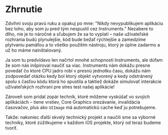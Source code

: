 # Zhrnutie

Zdvihni svoju pravú ruku a opakuj po mne: "Nikdy nevypublikujem aplikáciu bez toho, aby som ju pred tým nespustil cez Instruments." Nezabere to dlho, nie je to náročné a sľubujem že sa to vyplatí – naše užívateľské rozhrania budú plynulejšie, kód bude bežať rýchlejšie a zamedzíme plytvaniu pamäťou a to všetko použitím nástroju, ktorý je úplne zadarmo a už ho máme nainštalovaný.

Ja som tu predvídavo len načrtol mnohé schopnosti Instruments, ale dúfam že som nás inšpiroval naučiť sa viac. Instruments nám dokážu presne povedať čo ktoré CPU jadro robí v presnú jednotku času, dokážu nám zodpovedať otázku kedy bol ktorý objekt vytvorený a kedy odstránený spolu s časťou kódu ktorá ho spustila a taktiež dokáže simulovať interakcie užívateľských rozhraní pre stres test našej aplikácie!

Zároveň som pridal zopár techník, ktoré môžeme vyskúšať vo svojich aplikáciách – tiene vrstiev, Core Graphics orezávanie, invalidácia časovačov, plus ako `UIImage` má automatickú cache keď ju potrebujeme.

Takže: nakoniec ďalší skvelý technický projekt a naučili sme sa výborné techniky, ktoré zúžitkujeme v každom iOS projekte, ktorý od teraz budeme tvoriť.
